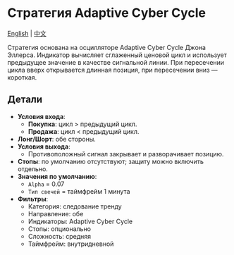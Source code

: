 # Стратегия Adaptive Cyber Cycle
[English](README.md) | [中文](README_cn.md)

Стратегия основана на осцилляторе Adaptive Cyber Cycle Джона Эллерса. Индикатор вычисляет сглаженный ценовой цикл и использует предыдущее значение в качестве сигнальной линии. При пересечении цикла вверх открывается длинная позиция, при пересечении вниз — короткая.

## Детали

- **Условия входа**:
  - **Покупка**: цикл > предыдущий цикл.
  - **Продажа**: цикл < предыдущий цикл.
- **Лонг/Шорт**: обе стороны.
- **Условия выхода**:
  - Противоположный сигнал закрывает и разворачивает позицию.
- **Стопы**: по умолчанию отсутствуют; защиту можно включить отдельно.
- **Значения по умолчанию**:
  - `Alpha` = 0.07
  - `Тип свечей` = таймфрейм 1 минута
- **Фильтры**:
  - Категория: следование тренду
  - Направление: обе
  - Индикаторы: Adaptive Cyber Cycle
  - Стопы: опционально
  - Сложность: средняя
  - Таймфрейм: внутридневной
